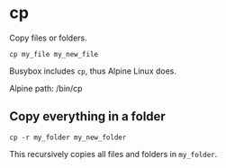 # cp

Copy files or folders.

	cp my_file my_new_file

Busybox includes `cp`, thus Alpine Linux does.

Alpine path: /bin/cp


## Copy everything in a folder

	cp -r my_folder my_new_folder

This recursively copies all files and folders in `my_folder`.
